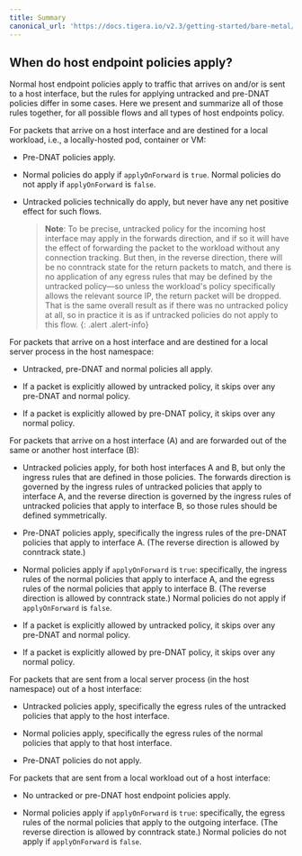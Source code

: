 ```yaml
---
title: Summary
canonical_url: 'https://docs.tigera.io/v2.3/getting-started/bare-metal/policy/summary'
---
```




## When do host endpoint policies apply?

Normal host endpoint policies apply to traffic that arrives on
and/or is sent to a host interface, but the rules for applying untracked and
pre-DNAT policies differ in some cases. Here we present and summarize all of
those rules together, for all possible flows and all types of host endpoints
policy.

For packets that arrive on a host interface and are destined for a local
workload, i.e., a locally-hosted pod, container or VM:

- Pre-DNAT policies apply.

- Normal policies do apply if `applyOnForward` is `true`.
  Normal policies do not apply if `applyOnForward` is `false`.

- Untracked policies technically do apply, but never have any net positive
  effect for such flows.

  > **Note**: To be precise, untracked policy for the incoming host interface may
  > apply in the forwards direction, and if so it will have the effect of forwarding
  > the packet to the workload without any connection tracking. But then, in
  > the reverse direction, there will be no conntrack state for the return
  > packets to match, and there is no application of any egress rules that may
  > be defined by the untracked policy—so unless the workload's policy
  > specifically allows the relevant source IP, the return packet will be
  > dropped. That is the same overall result as if there was no untracked
  > policy at all, so in practice it is as if untracked policies do not apply
  > to this flow.
  {: .alert .alert-info}

For packets that arrive on a host interface and are destined for a local
server process in the host namespace:

- Untracked, pre-DNAT and normal policies all apply.

- If a packet is explicitly allowed by untracked policy, it skips over any
  pre-DNAT and normal policy.

- If a packet is explicitly allowed by pre-DNAT policy, it skips over any
  normal policy.

For packets that arrive on a host interface (A) and are forwarded out of the
same or another host interface (B):

- Untracked policies apply, for both host interfaces A and B, but only the
  ingress rules that are defined in those policies.  The forwards direction is
  governed by the ingress rules of untracked policies that apply to interface
  A, and the reverse direction is governed by the ingress rules of untracked
  policies that apply to interface B, so those rules should be defined
  symmetrically.

- Pre-DNAT policies apply, specifically the ingress rules of the pre-DNAT
  policies that apply to interface A.  (The reverse direction is allowed by
  conntrack state.)

- Normal policies apply if `applyOnForward` is `true`: specifically, the ingress
  rules of the normal policies that apply to interface A, and the egress rules of
  the normal policies that apply to interface B. (The reverse direction is
  allowed by conntrack state.) Normal policies do not apply if `applyOnForward`
  is `false`.

- If a packet is explicitly allowed by untracked policy, it skips over any
  pre-DNAT and normal policy.

- If a packet is explicitly allowed by pre-DNAT policy, it skips over any
  normal policy.

For packets that are sent from a local server process (in the host namespace)
out of a host interface:

- Untracked policies apply, specifically the egress rules of the untracked
  policies that apply to the host interface.

- Normal policies apply, specifically the egress rules of the normal policies
  that apply to that host interface.

- Pre-DNAT policies do not apply.

For packets that are sent from a local workload out of a host interface:

- No untracked or pre-DNAT host endpoint policies apply.

- Normal policies apply if `applyOnForward` is `true`: specifically, the egress
  rules of the normal policies that apply to the outgoing interface. (The reverse
  direction is allowed by conntrack state.) Normal policies do not apply if
  `applyOnForward` is `false`.

